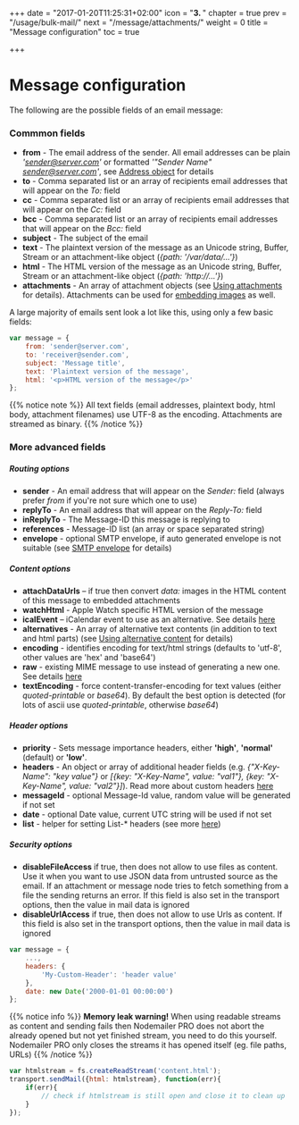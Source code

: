 +++
date = "2017-01-20T11:25:31+02:00"
icon = "<b>3. </b>"
chapter = true
prev = "/usage/bulk-mail/"
next = "/message/attachments/"
weight = 0
title = "Message configuration"
toc = true

+++

# Message configuration

The following are the possible fields of an email message:

### Commmon fields

- **from** - The email address of the sender. All email addresses can be plain *'sender@server.com'* or formatted *'"Sender Name" <sender@server.com>'*, see [Address object](/message/addresses/) for details
- **to** - Comma separated list or an array of recipients email addresses that will appear on the _To:_ field
- **cc** - Comma separated list or an array of recipients email addresses that will appear on the _Cc:_ field
- **bcc** - Comma separated list or an array of recipients email addresses that will appear on the _Bcc:_ field
- **subject** - The subject of the email
- **text** - The plaintext version of the message as an Unicode string, Buffer, Stream or an attachment-like object (*{path: '/var/data/...'}*)
- **html** - The HTML version of the message as an Unicode string, Buffer, Stream or an attachment-like object (*{path: 'http://...'}*)
- **attachments** - An array of attachment objects (see [Using attachments](/message/attachments/) for details). Attachments can be used for [embedding images](/message/embedded-images/) as well.

A large majority of emails sent look a lot like this, using only a few basic fields:

```javascript
var message = {
    from: 'sender@server.com',
    to: 'receiver@sender.com',
    subject: 'Message title',
    text: 'Plaintext version of the message',
    html: '<p>HTML version of the message</p>'
};
```

{{% notice note %}}
All text fields (email addresses, plaintext body, html body, attachment filenames) use UTF-8 as the encoding. Attachments are streamed as binary.
{{% /notice %}}

### More advanced fields

##### Routing options

- **sender** - An email address that will appear on the _Sender:_ field (always prefer *from* if you're not sure which one to use)
- **replyTo** - An email address that will appear on the _Reply-To:_ field
- **inReplyTo** - The Message-ID this message is replying to
- **references** - Message-ID list (an array or space separated string)
- **envelope** - optional SMTP envelope, if auto generated envelope is not suitable (see [SMTP envelope](/smtp/envelope/) for details)

##### Content options

- **attachDataUrls** – if true then convert *data:* images in the HTML content of this message to embedded attachments
- **watchHtml** - Apple Watch specific HTML version of the message
- **icalEvent** – iCalendar event to use as an alternative. See details [here](/message/calendar-events/)
- **alternatives** - An array of alternative text contents (in addition to text and html parts) (see [Using alternative content](/message/alternatives/) for details)
- **encoding** - identifies encoding for text/html strings (defaults to 'utf-8', other values are 'hex' and 'base64')
- **raw** - existing MIME message to use instead of generating a new one. See details [here](/message/custom-source/)
- **textEncoding** - force content-transfer-encoding for text values (either _quoted-printable_ or _base64_). By default the best option is detected (for lots of ascii use _quoted-printable_, otherwise _base64_)

##### Header options

- **priority** - Sets message importance headers, either **'high'**, **'normal'** (default) or **'low'**.
- **headers** - An object or array of additional header fields (e.g. _{"X-Key-Name": "key value"}_ or _[{key: "X-Key-Name", value: "val1"}, {key: "X-Key-Name", value: "val2"}]_). Read more about custom headers [here](/message/custom-headers/)
- **messageId** - optional Message-Id value, random value will be generated if not set
- **date** - optional Date value, current UTC string will be used if not set
- **list** - helper for setting List-* headers (see more [here](/message/list-headers/))

##### Security options

- **disableFileAccess** if true, then does not allow to use files as content. Use it when you want to use JSON data from untrusted source as the email. If an attachment or message node tries to fetch something from a file the sending returns an error. If this field is also set in the transport options, then the value in mail data is ignored
- **disableUrlAccess** if true, then does not allow to use Urls as content. If this field is also set in the transport options, then the value in mail data is ignored

```javascript
var message = {
    ...,
    headers: {
        'My-Custom-Header': 'header value'
    },
    date: new Date('2000-01-01 00:00:00')
};
```

{{% notice info %}}
**Memory leak warning!** When using readable streams as content and sending fails then Nodemailer PRO does not abort the already opened but not yet finished stream, you need to do this yourself. Nodemailer PRO only closes the streams it has opened itself (eg. file paths, URLs)
{{% /notice %}}

```javascript
var htmlstream = fs.createReadStream('content.html');
transport.sendMail({html: htmlstream}, function(err){
    if(err){
        // check if htmlstream is still open and close it to clean up
    }
});
```
